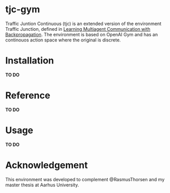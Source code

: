 # tjc-gym
Traffic Juntion Continuous (tjc) is an extended version of the environment Traffic Junction, defined in [Learning Multiagent Communication
with Backpropagation](https://arxiv.org/pdf/1605.07736.pdf). The environment is based on OpenAI Gym and has an continouos action space where the original is discrete.

# Installation
**TO DO**

# Reference
**TO DO**

# Usage
**TO DO**

# Acknowledgement
This environment was developed to complement @RasmusThorsen and my master thesis at Aarhus University.
